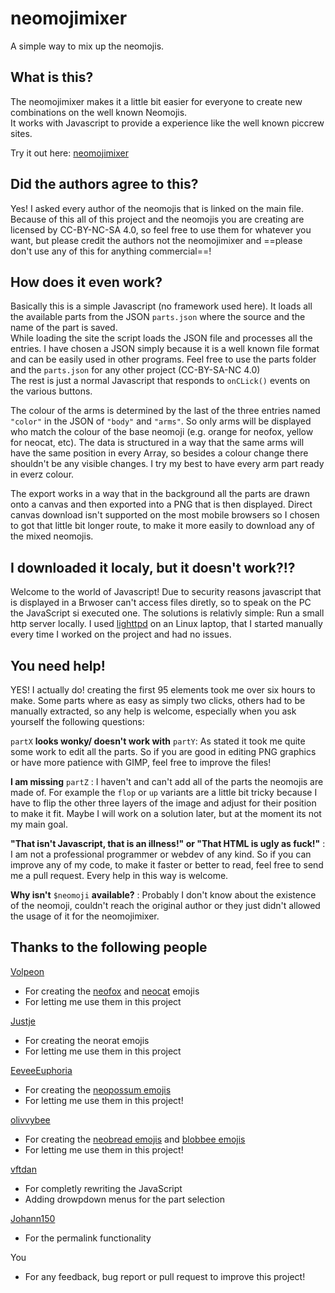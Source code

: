

# neomojimixer

A simple way to mix up the neomojis.

## What is this?

The neomojimixer makes it a little bit easier for everyone to create new combinations on the well known Neomojis.  
It works with Javascript to provide a experience like the well known piccrew sites.

Try it out here: [neomojimixer](https://entenbru.st/neomojimixer/)

## Did the authors agree to this?

Yes! I asked every author of the neomojis that is linked on the main file.  
Because of this all of this project and the neomojis you are creating are licensed by CC-BY-NC-SA 4.0, so feel free to use them for whatever you want, but please credit the authors not the neomojimixer and ==please don't use any of this for anything commercial==!

## How does it even work?

Basically this is a simple Javascript (no framework used here). It loads all the available parts from the JSON `parts.json` where the source and the name of the part is saved.  
While loading the site the script loads the JSON file and processes all the entries. I have chosen a JSON simply because it is a well known file format and can be easily used in other programs. Feel free to use the parts folder and the `parts.json` for any other project (CC-BY-SA-NC 4.0)  
The rest is just a normal Javascript that responds to `onCLick()` events on the various buttons.

The colour of the arms is determined by the last of the three entries named `"color"` in the JSON of `"body"` and `"arms"`. So only arms will be displayed who match the colour of the base neomoji (e.g. orange for neofox, yellow for neocat, etc). The data is structured in a way that the same arms will have the same position in every Array, so besides a colour change there shouldn't be any visible changes. I try my best to have every arm part ready in everz colour.

The export works in a way that in the background all the parts are drawn onto a canvas and then exported into a PNG that is then displayed. Direct canvas download isn't supported on the most mobile browsers so I chosen to got that little bit longer route, to make it more easily to download any of the mixed neomojis.

## I downloaded it localy, but it doesn't work?!?

Welcome to the world of Javascript!
Due to security reasons javascript that is displayed in a Brwoser can't access files diretly, so to speak on the PC the JavaScript si executed one. The solutions is relativly simple: Run a small http server locally.
I used [lighttpd](https://www.lighttpd.net/) on an Linux laptop, that I started manually every time I worked on the project and had no issues.

## You need help!

YES! I actually do! creating the first 95 elements took me over six hours to make. Some parts where as easy as simply two clicks, others had to be manually extracted, so any help is welcome, especially when you ask yourself the following questions:

`partX` **looks wonky/ doesn't work with** `partY`: As stated it took me quite some work to edit all the parts. So if you are good in editing PNG graphics or have more patience with GIMP, feel free to improve the files!

**I am missing** `partZ` : I haven't and can't add all of the parts the neomojis are made of. For example the `flop` or `up` variants are a little bit tricky because I have to flip the other three layers of the image and adjust for their position to make it fit. Maybe I will work on a solution later, but at the moment its not my main goal.

**"That isn't Javascript, that is an illness!" or "That HTML is ugly as fuck!"** : I am not a professional programmer or webdev of any kind. So if you can improve any of my code, to make it faster or better to read, feel free to send me a pull request. Every help in this way is welcome.

**Why isn't** `$neomoji` **available?** : Probably I don't know about the existence of the neomoji, couldn't reach the original author or they just didn't allowed the usage of it for the neomojimixer.

## Thanks to the following people

[Volpeon](https://is-a.wyvern.rip/@volpeon)
- For creating the [neofox](https://volpeon.ink/emojis/neofox/) and [neocat](https://volpeon.ink/emojis/neocat/) emojis
- For letting me use them in this project

[Justje](https://onemuri.nl)
- For creating the neorat emojis
- For letting me use them in this project

[EeveeEuphoria](https://yiff.life/@EeveeEuphoria)
- For creating the [neopossum emojis](https://yiff.life/@EeveeEuphoria/112039918021786980)
- For letting me use them in this project!

[olivvybee](https://honeycomb.engineer/@olivvybee)
- For creating the [neobread emojis](https://github.com/olivvybee/neobread) and [blobbee emojis](https://github.com/olivvybee/blobbee/releases/latest)
- For letting me use them in this project!

[vftdan](https://mastodon.ml/@vftdan)
- For completly rewriting the JavaScript
- Adding drowpdown menus for the part selection

[Johann150](https://genau.qwertqwefsday.eu/@Johann150)
- For the permalink functionality

You
- For any feedback, bug report or pull request to improve this project!
